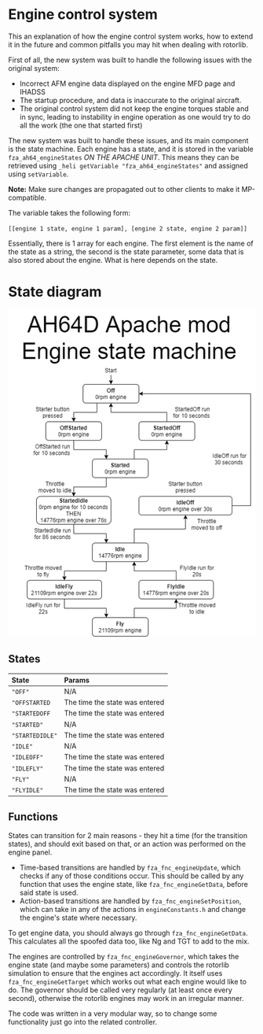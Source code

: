 # Engine control system

This an explanation of how the engine control system works, how to extend it in the future and common pitfalls you may hit when dealing with rotorlib.

First of all, the new system was built to handle the following issues with the original system:

* Incorrect AFM engine data displayed on the engine MFD page and IHADSS
* The startup procedure, and data is inaccurate to the original aircraft.
* The original control system did not keep the engine torques stable and in sync, leading to instability in engine operation as one would try to do all the work (the one that started first)

The new system was built to handle these issues, and its main component is the state machine. Each engine has a state, and it is stored in the variable `fza_ah64_engineStates` *ON THE APACHE UNIT*. This means they can be retrieved using `_heli getVariable "fza_ah64_engineStates"` and assigned using `setVariable`.

**Note:** Make sure changes are propagated out to other clients to make it MP-compatible.

The variable takes the following form:

`[[engine 1 state, engine 1 param], [engine 2 state, engine 2 param]]`

Essentially, there is 1 array for each engine. The first element is the name of the state as a string, the second is the state parameter, some data that is also stored about the engine. What is here depends on the state.

# State diagram

![State machine](images/dev/engineStateMachine.png)

## States

| State | Params |
| :-- | :-- |
| `"OFF"` | N/A |
| `"OFFSTARTED` | The time the state was entered |
| `"STARTEDOFF` | The time the state was entered |
| `"STARTED"` | N/A |
| `"STARTEDIDLE"` | The time the state was entered |
| `"IDLE"` | N/A |
| `"IDLEOFF"` | The time the state was entered |
| `"IDLEFLY"` | The time the state was entered |
| `"FLY"` | N/A |
| `"FLYIDLE"` | The time the state was entered |

## Functions

States can transition for 2 main reasons - they hit a time (for the transition states), and should exit based on that, or an action was performed on the engine panel.

* Time-based transitions are handled by `fza_fnc_engineUpdate`, which checks if any of those conditions occur. This should be called by any function that uses the engine state, like `fza_fnc_engineGetData`, before said state is used.
* Action-based transitions are handled by `fza_fnc_engineSetPosition`, which can take in any of the actions in `engineConstants.h` and change the engine's state where necessary.

To get engine data, you should always go through `fza_fnc_engineGetData`. This calculates all the spoofed data too, like Ng and TGT to add to the mix.

The engines are controlled by `fza_fnc_engineGovernor`, which takes the engine state (and maybe some parameters) and controls the rotorlib simulation to ensure that the engines act accordingly. It itself uses `fza_fnc_engineGetTarget` which works out what each engine would like to do. The governor should be called very regularly (at least once every second), otherwise the rotorlib engines may work in an irregular manner.

The code was written in a very modular way, so to change some functionality just go into the related controller.